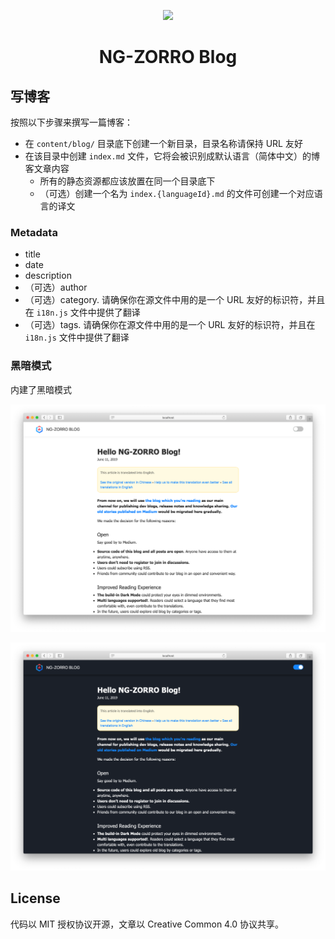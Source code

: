 <p align="center">
  <a href="http://ng.ant.design">
    <img width="230" src="https://img.alicdn.com/tfs/TB1TFFaHAvoK1RjSZFwXXciCFXa-106-120.svg">
  </a>
</p>

<h1 align="center">
NG-ZORRO Blog
</h1>

## 写博客

按照以下步骤来撰写一篇博客：

- 在 `content/blog/` 目录底下创建一个新目录，目录名称请保持 URL 友好
- 在该目录中创建 `index.md` 文件，它将会被识别成默认语言（简体中文）的博客文章内容
  - 所有的静态资源都应该放置在同一个目录底下
  - （可选）创建一个名为 `index.{languageId}.md` 的文件可创建一个对应语言的译文

### Metadata

- title
- date
- description
- （可选）author
- （可选）category. 请确保你在源文件中用的是一个 URL 友好的标识符，并且在 `i18n.js` 文件中提供了翻译
- （可选）tags. 请确保你在源文件中用的是一个 URL 友好的标识符，并且在 `i18n.js` 文件中提供了翻译

### 黑暗模式

内建了黑暗模式

![](./screenshots/white.png)

![](./screenshots/dark.png)

## License

代码以 MIT 授权协议开源，文章以 Creative Common 4.0 协议共享。
